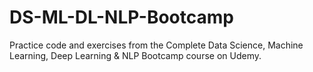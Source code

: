 # DS-ML-DL-NLP-Bootcamp
Practice code and exercises from the Complete Data Science, Machine Learning, Deep Learning & NLP Bootcamp course on Udemy.

